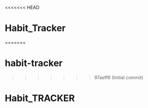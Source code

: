 <<<<<<< HEAD
# Habit_Tracker
=======
# habit-tracker
>>>>>>> 97aeff6 (Initial commit)
# Habit_TRACKER
